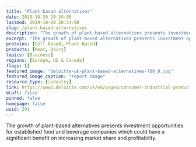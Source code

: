 ```yaml
---
title: "Plant-based alternatives"
date: 2019-10-20 20:34:08
lastmod: 2019-10-20 20:34:08
slug: /plant-based-alternatives
description: "The growth of plant-based alternatives presents investment opportunities for established food and beverage companies which could have a significant benefit on increasing market share and&nbsp;profitability."
excerpt: "The growth of plant-based alternatives presents investment opportunities for established food and beverage companies which could have a significant benefit on increasing market share and&nbsp;profitability."
proteins: [Cell-Based, Plant-Based]
products: [Meat, Dairy]
topics: [Business]
regions: [Europe, US & Canada]
flags: []
featured_image: "deloitte-uk-plant-based-alternatives-700_0.jpg"
featured_image_caption: "report image"
resource_type: [industry]
link: https://www2.deloitte.com/uk/en/pages/consumer-industrial-products/articles/plant-based-alternatives.html
draft: false
pinned: false
homepage: false
uuid: 291
---
```

The growth of plant-based alternatives presents investment opportunities
for established food and beverage companies which could have a
significant benefit on increasing market share and profitability.

